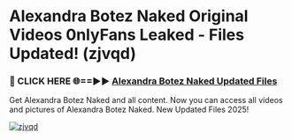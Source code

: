# Alexandra Botez Naked Original Videos 0nlyFans Leaked - Files Updated! (zjvqd)

<h3>🔴 CLICK HERE 🌐==►► <a href="https://tinyurl.com/up5wt9bj" rel="nofollow">Alexandra Botez Naked Updated Files</a></h3>

Get Alexandra Botez Naked and all content. Now you can access all videos and pictures of Alexandra Botez Naked. New Updated Files 2025!

[![zjvqd](https://i.imgur.com/ABiUzMV.gif)](https://tinyurl.com/up5wt9bj)
